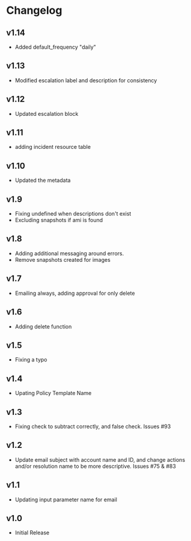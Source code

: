# Changelog

## v1.14

- Added default_frequency "daily"

## v1.13

- Modified escalation label and description for consistency

## v1.12

- Updated escalation block

## v1.11

- adding incident resource table

## v1.10

- Updated the metadata

## v1.9

- Fixing undefined when descriptions don't exist
- Excluding snapshots if ami is found

## v1.8

- Adding additional messaging around errors.
- Remove snapshots created for images

## v1.7

- Emailing always, adding approval for only delete

## v1.6

- Adding delete function

## v1.5

- Fixing a typo

## v1.4

- Upating Policy Template Name

## v1.3

- Fixing check to subtract correctly, and false check. Issues #93

## v1.2

- Update email subject with account name and ID, and change actions and/or resolution name to be more descriptive. Issues #75 & #83

## v1.1

- Updating input parameter name for email

## v1.0

- Initial Release

